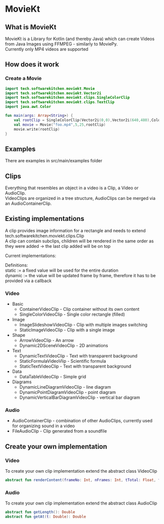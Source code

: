# MovieKt
## What is MovieKt
MovieKt is a Library for Kotlin (and thereby Java) which can create Videos from
Java Images using FFMPEG - similarly to MoviePy.  
Currently only MP4 videos are supported
## How does it work
### Create a Movie
``` kotlin
import tech.softwarekitchen.moviekt.Movie
import tech.softwarekitchen.moviekt.Vector2i
import tech.softwarekitchen.moviekt.clips.SingleColorClip
import tech.softwarekitchen.moviekt.clips.TextClip
import java.awt.Color

fun main(args: Array<String>) {
    val rootClip = SingleColorClip(Vector2i(0,0),Vector2i(640,480),Color(128,64,64))
    val movie = Movie("foo.mp4",5,25,rootClip)
    movie.write(rootClip)
}

```

## Examples
There are examples in src/main/examples folder

## Clips 
Everything that resembles an object in a video is a Clip, a Video or AudioClip.  
VideoClips are organized in a tree structure, AudioClips can be merged via an AudioContainerClip.

## Existing implementations
A clip provides image information for a rectangle and needs to extend tech.softwarekitchen.moviekt.clips.Clip  
A clip can contain subclips, children will be rendered in the same order as they were added -> the last clip added will be on top

Current implementations:  
  
Definitions:  
static := a fixed value will be used for the entire duration  
dynamic := the value will be updated frame by frame, therefore it has to be provided via a callback

### Video
* Basic
  * ContainerVideoClip - Clip container without its own content
  * SingleColorVideoClip - Single color rectangle (filled)
* Image
  * ImageSlideshowVideoClip - Clip with multiple images switching
  * StaticImageVideoClip - Clip with a single image
* Shape
  * ArrowVideoClip - An arrow
  * Dynamic2DSceneVideoClip - 2D animations
* Text
  * DynamicTextVideoClip - Text with transparent background
  * StaticFormulaVideoVlip - Scientific formula
  * StaticTextVideoClip - Text with transparent background  
* Data
  * DataTableVideoClip - Simple grid
* Diagrams
  * DynamicLineDiagramVideoClip - line diagram
  * DynamicPointDiagramVideoClip - point diagram
  * DynamicVerticalBarDiagramVideoClip - vertical bar diagram

### Audio
* AudioContainerClip - combination of other AudioClips, currently used for organizing sound in a video
* FileAudioClip - Clip generated from a soundfile

## Create your own implementation
### Video
To create your own clip implementation extend the abstract class VideoClip
``` kotlin
abstract fun renderContent(frameNo: Int, nFrames: Int, tTotal: Float, tInternal: Float): BufferedImage
```
### Audio
To create your own clip implementation extend the abstract class AudioClip
``` kotlin
abstract fun getLength(): Double
abstract fun getAt(t: Double): Double
```
